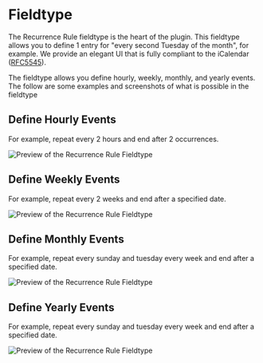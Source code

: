 # Fieldtype

The Recurrence Rule fieldtype is the heart of the plugin. This fieldtype allows you to define 1 entry for "every second Tuesday of the month", for example. We provide an elegant UI that is fully compliant to the iCalendar ([RFC5545](https://tools.ietf.org/html/rfc5545#section-3.3.10)).

The fieldtype allows you define hourly, weekly, monthly, and yearly events. The follow are some examples and screenshots of what is possible in the fieldtype

## Define Hourly Events

For example, repeat every 2 hours and end after 2 occurrences.

![Preview of the Recurrence Rule Fieldtype](https://cdn.jsdelivr.net/gh/objectivehtml/statamic-events/docs/screenshots/fieldtype-hourly-preview.gif)

## Define Weekly Events

For example, repeat every 2 weeks and end after a specified date.

![Preview of the Recurrence Rule Fieldtype](https://cdn.jsdelivr.net/gh/objectivehtml/statamic-events/docs/screenshots/fieldtype-weekly-preview.gif)

## Define Monthly Events

For example, repeat every sunday and tuesday every week and end after a specified date.

![Preview of the Recurrence Rule Fieldtype](https://cdn.jsdelivr.net/gh/objectivehtml/statamic-events/docs/screenshots/fieldtype-monthly-preview.gif)

## Define Yearly Events

For example, repeat every sunday and tuesday every week and end after a specified date.

![Preview of the Recurrence Rule Fieldtype](https://cdn.jsdelivr.net/gh/objectivehtml/statamic-events/docs/screenshots/fieldtype-yearly-preview.gif)
